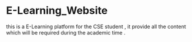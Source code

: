 # E-Learning_Website
 this is a E-Learning platform for the CSE student , it provide all the content which will be required during the academic time .

